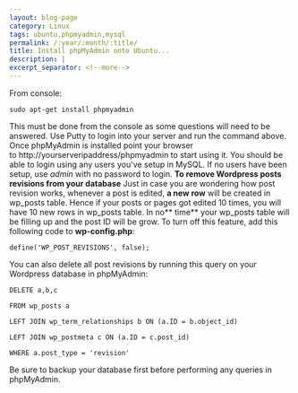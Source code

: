 ```yaml
---
layout: blog-page
category: Linux
tags: ubuntu,phpmyadmin,mysql
permalink: /:year/:month/:title/
title: Install phpMyAdmin onto Ubuntu...
description: |
excerpt_separator: <!--more-->
---
```


From console: <!--more-->
    
    
    sudo apt-get install phpmyadmin

This must be done from the console as some questions will need to be answered. Use Putty to login into your server and run the command above. Once phpMyAdmin is installed point your browser to http://yourserveripaddress/phpmyadmin to start using it. You should be able to login using any users you've setup in MySQL. If no users have been setup, use _admin_ with no password to login. **To remove Wordpress posts revisions from your database** Just in case you are wondering how post revision works, whenever a post is edited, **a new row** will be created in wp_posts table. Hence if your posts or pages got edited 10 times, you will have 10 new rows in wp_posts table. In no** time** your wp_posts table will be filling up and the post ID will be grow. To turn off this feature, add this following code to **wp-config.php**: 
    
    
    define('WP_POST_REVISIONS', false);

You can also delete all post revisions by running this query on your Wordpress database in phpMyAdmin: 
    
    
    DELETE a,b,c   
     
    FROM wp_posts a    
    
    LEFT JOIN wp_term_relationships b ON (a.ID = b.object_id)    
    
    LEFT JOIN wp_postmeta c ON (a.ID = c.post_id)   
     
    WHERE a.post_type = 'revision'

Be sure to backup your database first before performing any queries in phpMyAdmin.